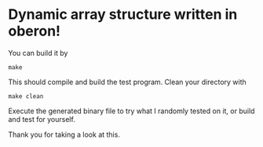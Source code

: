 # Dynamic array structure written in oberon!

You can build it by 

```
make 
``` 
This should compile and build the test program. Clean your directory with 
``` 
make clean
```
Execute the generated binary file to try what I randomly tested on it, or build and test for yourself. 

Thank you for taking a look at this. 
